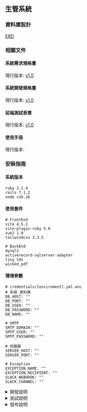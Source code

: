 ## 生管系統

### 資料庫設計
  
  [ERD]()

### 相關文件

  #### 系統需求規格書

  現行版本: 
  [v1.0]()
  
  #### 系統開發規格書
  現行版本:
  [v1.0]()

  #### 前端測試表單
  現行版本:
  [v1.0]()
  
  #### 使用手冊

  現行版本: 

### 安裝指南
 
  #### 系統版本
  ```
  ruby 3.1.4
  rails 7.1.2
  node v16.16
  ```
  #### 使用套件
  ```
  # FrontEnd
  vite 4.5.1
  vite-plugin-ruby 5.0
  vue2 1.0
  tailwindcss 3.3.5

  # BackEnd
  mysql2
  activerecord-sqlserver-adapter
  tiny_tds
  wicked_pdf
  ```
  #### 環境參數
  ```
  # credentials/[enviroment].yml.enc
  # 系統 資料庫
  DB_HOST: ""
  DB_PORT: ""
  DB_USER: ""
  DB_PASSWORD: ""
  DB_NAME: ""
  
  # SMTP
  SMTP_DOMAIN: ""  
  SMTP_USER: ""  
  SMTP_PASSWORD: ""

  # 伺服器
  SERVER_HOST: ""
  SERVER_PORT: "" 

  # Exception
  EXCEPTION_NAME: ""
  EXCEPTION_RECIPIENT: ""
  SLACK_WEBHOOK: ""
  SLACK_CHANNEL: ""

  ```

<details>
  <summary>開發說明</summary>
  
  ##### 環境參數
  ```
  # credentials/development.key
  TODO
  daee001b904abd6bb84c21a07ad5b252
  ```
  ##### 常用指令
  * 啟動專案: `$ bundle exec foreman start -f Procfile.dev -p [PORT] `
  * 啟動專案(執行腳本): ./bin/dev [PORT]`
  * 重建資料庫: `$ rails dev_func:rebuild`
  * 程式碼樣式檢查: `$ rails dev_func:check_style`
  * 程式碼掃描檢查: `$ rails dev_func:code_analysis`
  * 編輯開發環境參數: `$ rails credentials:edit --environment development`
  
</details>
<details>
  <summary>測試說明</summary>
  
  ##### 測試伺服器
  IP: TODO

  資料庫: TODO 

  ##### 環境參數
  ```
  # credentials/staging.key
  TODO
  ```
</details>
<details>
  <summary>發布說明</summary>

  ##### 發布伺服器
  IP: TODO

  資料庫: TODO


  ##### 環境參數
  ```
  # credentials/production.key
  TODO
  ```

  ##### 注意事項

</details>